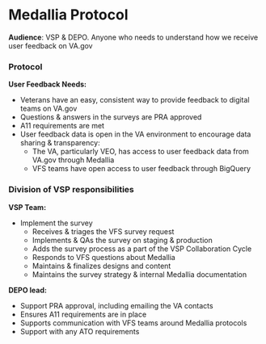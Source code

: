 # Medallia Protocol

**Audience**: VSP & DEPO. Anyone who needs to understand how we receive user feedback on VA.gov

### Protocol

**User Feedback Needs:**

- Veterans have an easy, consistent way to provide feedback to digital teams on VA.gov
- Questions & answers in the surveys are PRA approved
- A11 requirements are met
- User feedback data is open in the VA environment to encourage data sharing & transparency:
  - The VA, particularly VEO, has access to user feedback data from VA.gov through Medallia
  - VFS teams have open access to user feedback through BigQuery

### Division of VSP responsibilities

**VSP Team:**

- Implement the survey
  - Receives & triages the VFS survey request
  - Implements & QAs the survey on staging & production
  - Adds the survey process as a part of the VSP Collaboration Cycle
  - Responds to VFS questions about Medallia
  - Maintains & finalizes designs and content
  - Maintains the survey strategy & internal Medallia documentation

**DEPO lead:**

- Support PRA approval, including emailing the VA contacts
- Ensures A11 requirements are in place
- Supports communication with VFS teams around Medallia protocols
- Support with any ATO requirements
